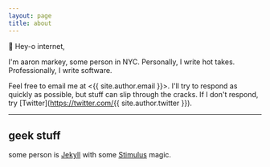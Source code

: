 ```yaml
---
layout: page
title: about
---
```


👋 Hey-o internet,

I'm aaron markey, some person in NYC. Personally, I write hot takes. Professionally, I write software.

Feel free to email me at <{{ site.author.email }}>.
I'll try to respond as quickly as possible, but stuff can slip through
the cracks. If I don't respond, try [Twitter](https://twitter.com/{{ site.author.twitter }}).

---

## geek stuff

some person is [Jekyll](https://jekyllrb.com/) with some [Stimulus](https://stimulus.hotwire.dev/) magic.

